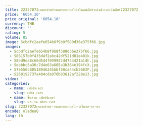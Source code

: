 ```yaml
---
title: 22327072เหมาะสำหรับรถกระบะวอลโว่เรโนลต์เกียร์วาล์วน้ำวาล์วน้ำเกียร์22327072
price: '6054.10'
price_original: '6054.10'
currency: THB
discount: ''
rating: 5
volume: 85
image: Scbdfc2aefe654b8f9b8f580d36e375f66.jpg
images:
  - Scbdfc2aefe654b8f9b8f580d36e375f66.jpg
  - S86157b0f435d4f2abc42df521d01e401k.jpg
  - S8ed9ea8c60d544f099922d4744421a14h.jpg
  - Sebbbc5a36c7d4e63a605a3b364e194fcX.jpg
  - S7e550c8051894624bbbf88ca44cb3683P.jpg
  - S260192737a404cda976b03612af228e13.jpg
video: ''
categories:
  - name: เฟอร์นิเจอร์
    slug: เฟอร-เจอร
  - name: ชิ้นส่วน เฟอร์นิเจอร์
    slug: นส-วน-เฟอร-เจอร
slug: 22327072เหมาะสำหร-บรถกระบะวอลโว-เรโนลต-เก-ยร
encode: oladeaQ
lang: th
---
```

  
